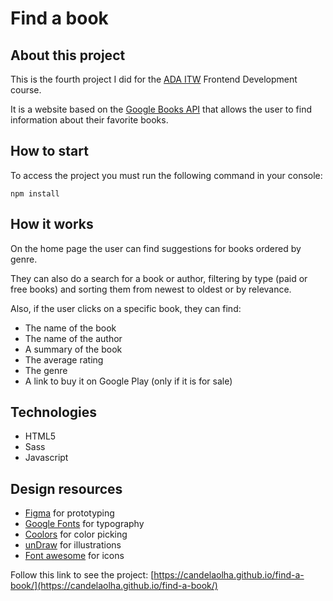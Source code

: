 # Find a book

## About this project

This is the fourth project I did for the [ADA ITW](https://adaitw.org/) Frontend Development course.

It is a website based on the [Google Books API](https://developers.google.com/books) that allows the user to find information about their favorite books.

## How to start

To access the project you must run the following command in your console:

`npm install`

## How it works

On the home page the user can find suggestions for books ordered by genre.

They can also do a search for a book or author, filtering by type (paid or free books) and sorting them from newest to oldest or by relevance.

Also, if the user clicks on a specific book, they can find:

- The name of the book
- The name of the author
- A summary of the book
- The average rating
- The genre
- A link to buy it on Google Play (only if it is for sale)

## Technologies

- HTML5
- Sass
- Javascript

## Design resources

- [Figma](https://www.figma.com/) for prototyping
- [Google Fonts](https://fonts.google.com/) for typography
- [Coolors](https://coolors.co/) for color picking
- [unDraw](https://undraw.co/illustrations) for illustrations
- [Font awesome](https://fontawesome.com/) for icons

Follow this link to see the project: [https://candelaolha.github.io/find-a-book/](https://candelaolha.github.io/find-a-book/)
